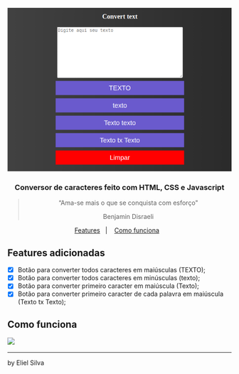 <p align="center">
  <img alt="converter_strings" src="img/conversor.png" />
</p>

<h3 align="center">
  Conversor de caracteres feito com HTML, CSS e Javascript
</h3>

<blockquote align="center">“Ama-se mais o que se conquista com esforço"

Benjamin Disraeli
    </blockquote>

<p align="center">
  <a href="#features-adicionadas">Features</a>&nbsp;&nbsp;&nbsp;|&nbsp;&nbsp;&nbsp;
  <a href="#features-adicionadas">Como funciona</a>&nbsp;&nbsp;&nbsp;
</p>

## Features adicionadas

- [X] Botão para converter todos caracteres em maiúsculas (TEXTO);
- [X] Botão para converter todos caracteres em minúsculas (texto);
- [X] Botão para converter primeiro caracter em maiúscula (Texto);
- [X] Botão para converter primeiro caracter de cada palavra em maiúscula (Texto tx Texto);

## Como funciona

<img src="conversor_strings.gif">

---

by Eliel Silva
